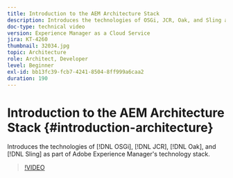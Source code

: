 ```yaml
---
title: Introduction to the AEM Architecture Stack
description: Introduces the technologies of OSGi, JCR, Oak, and Sling as part of Adobe Experience Manager's technology stack.
doc-type: technical video
version: Experience Manager as a Cloud Service
jira: KT-4260
thumbnail: 32034.jpg
topic: Architecture
role: Architect, Developer
level: Beginner
exl-id: bb13fc39-fcb7-4241-8504-8ff999a6caa2
duration: 190
---
```

# Introduction to the AEM Architecture Stack {#introduction-architecture}

Introduces the technologies of [!DNL OSGi], [!DNL JCR], [!DNL Oak], and [!DNL Sling] as part of Adobe Experience Manager's technology stack.

>[!VIDEO](https://video.tv.adobe.com/v/32034?quality=12&learn=on)
